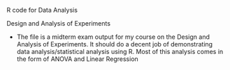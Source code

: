 R code for Data Analysis

Design and Analysis of Experiments
  - The file is a midterm exam output for my course on the Design and Analysis of Experiments. It should do a decent job of demonstrating data analysis/statistical analysis using R. Most of this analysis comes in the form of ANOVA and Linear Regression
